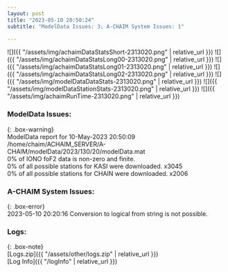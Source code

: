 ```yaml
---
layout: post
title: "2023-05-10 20:50:24"
subtitle: "ModelData Issues: 3; A-CHAIM System Issues: 1"

---
```


![]({{ "/assets/img/achaimDataStatsShort-2313020.png" | relative_url }})
![]({{ "/assets/img/achaimDataStatsLong00-2313020.png" | relative_url }})
![]({{ "/assets/img/achaimDataStatsLong01-2313020.png" | relative_url }})
![]({{ "/assets/img/achaimDataStatsLong02-2313020.png" | relative_url }})
![]({{ "/assets/img/modelDataDataStats-2313020.png" | relative_url }})
![]({{ "/assets/img/modelDataStationStats-2313020.png" | relative_url }})
![]({{ "/assets/img/achaimRunTime-2313020.png" | relative_url }})


### ModelData Issues:  
  
{: .box-warning}  
 ModelData report for 10-May-2023 20:50:09   
 /home/chaim/ACHAIM_SERVER/A-CHAIM/modelData/2023/130/20/modelData.mat   
 0% of IONO foF2 data is non-zero and finite.   
 0% of all possible stations for KASI were downloaded. x3045   
 0% of all possible stations for CHAIN were downloaded. x2006   
  
### A-CHAIM System Issues:  
  
{: .box-error}  
2023-05-10 20:20:16 Conversion to logical from string is not possible.  

### Logs:  
  
{: .box-note}  
[Logs.zip]({{ "/assets/other/logs.zip" | relative_url }})  
[Log Info]({{ "/logInfo" | relative_url }})  
